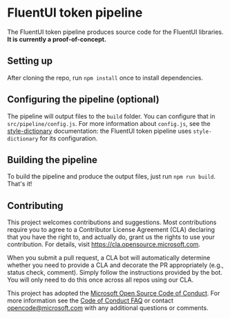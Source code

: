 # FluentUI token pipeline

The FluentUI token pipeline produces source code for the FluentUI libraries. **It is currently a proof-of-concept.**

## Setting up

After cloning the repo, run `npm install` once to install dependencies.

## Configuring the pipeline (optional)

The pipeline will output files to the `build` folder. You can configure that in `src/pipeline/config.js`. For more information about `config.js`, see the [style-dictionary](https://amzn.github.io/style-dictionary/) documentation: the FluentUI token pipeline uses `style-dictionary` for its configuration.

## Building the pipeline

To build the pipeline and produce the output files, just run `npm run build`. That's it!

## Contributing

This project welcomes contributions and suggestions. Most contributions require you to agree to a
Contributor License Agreement (CLA) declaring that you have the right to, and actually do, grant us
the rights to use your contribution. For details, visit https://cla.opensource.microsoft.com.

When you submit a pull request, a CLA bot will automatically determine whether you need to provide
a CLA and decorate the PR appropriately (e.g., status check, comment). Simply follow the instructions
provided by the bot. You will only need to do this once across all repos using our CLA.

This project has adopted the [Microsoft Open Source Code of Conduct](https://opensource.microsoft.com/codeofconduct/).
For more information see the [Code of Conduct FAQ](https://opensource.microsoft.com/codeofconduct/faq/) or
contact [opencode@microsoft.com](mailto:opencode@microsoft.com) with any additional questions or comments.
